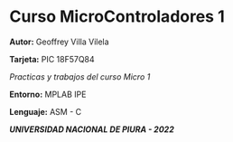 # Curso MicroControladores 1

**Autor:** Geoffrey Villa Vilela

**Tarjeta:** PIC 18F57Q84

*Practicas y trabajos del curso Micro 1*

**Entorno:** MPLAB IPE

**Lenguaje:** ASM - C

***UNIVERSIDAD NACIONAL DE PIURA - 2022***
